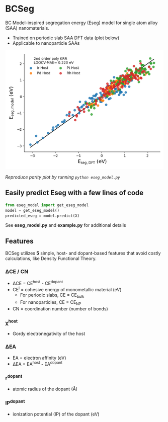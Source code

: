 # BCSeg

BC Model-inspired segregation energy (Eseg) model for single atom alloy (SAA) nanomaterials.

- Trained on periodic slab SAA DFT data (plot below)
- Applicable to nanoparticle SAAs

![parity plot](data/parity.png)

*Reproduce parity plot by running `python eseg_model.py`*

## Easily predict Eseg with a few lines of code

```python
from eseg_model import get_eseg_model
model = get_eseg_model()
predicted_eseg = model.predict(X)
```

See **eseg_model.py** and **example.py** for additional details

## Features

BCSeg utilizes **5** simple, host- and dopant-based features that avoid costly calculations, like Density Functional Theory.

### ΔCE / CN

- ΔCE = CE<sup>host</sup> - CE<sup>dopant</sup>
- CE<sup>i</sup> = cohesive energy of monometallic material (eV)
  - For periodic slabs, CE = CE<sub>bulk<sub>
  - For nanoparticles, CE = CE<sub>NP</sub>
- CN = coordination number (number of bonds)

### χ<sup>host</sup>

- Gordy electronegativity of the host

### ΔEA

- EA = electron affinity (eV)
- ΔEA = EA<sup>host</sup> - EA<sup>dopant</sup>

### r<sup>dopant</sup>

- atomic radius of the dopant (Å)

### IP<sup>dopant</sup>

- ionization potential (IP) of the dopant (eV)
